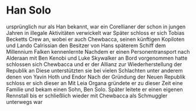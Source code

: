# Han Solo 
ursprünglich nur als Han bekannt, war ein Corellianer der schon in jungen Jahren in illegale Aktivitäten verwickelt war 
Später schloss er sich Tobias Becketts Crew an, wobei er auch Chewbacca, seinen künftigen Kopiloten 
und Lando Calrissian den Besitzer von Hans späterem Schiff dem Millennium Falken kennenlernte 
Nachdem er einen Personentransport nach Alderaan mit Ben Kenobi und Luke Skywalker 
an Bord vorgenommen hatte schlossen sich Chewbacca und er der Allianz zur Wiederherstellung 
der Republik an Diese unterstützten sie bei vielen Schlachten  unter anderem denen von Yavin  Hoth und Endor 
Nach der Gründung der Neuen Republik schloss er sich dieser an 
Mit Leia Organa gründete er zu dieser Zeit eine Familie und bekam einen Sohn, Ben Solo. 
Später leitete er einen eigenen Rennstall  bis er schließlich wieder mit Chewbacca 
als Schmuggler unterwegs war 
